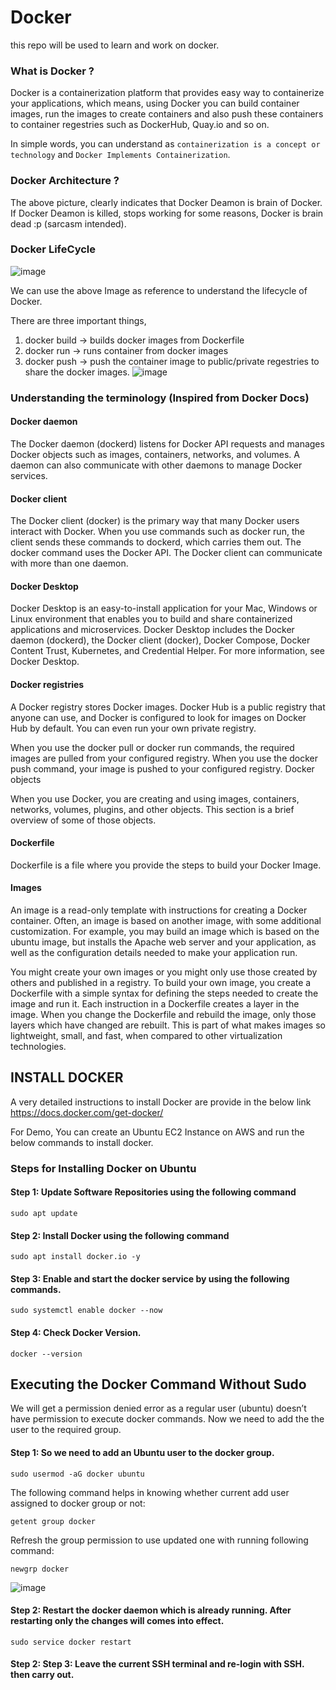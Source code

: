# Docker
this repo will be used to learn and work on docker.

### What is Docker ?

Docker is a containerization platform that provides easy way to containerize your applications, which means, using Docker you can build container images, run the images to create containers and also push these containers to container regestries such as DockerHub, Quay.io and so on.

In simple words, you can understand as `containerization is a concept or technology` and `Docker Implements Containerization`.

### Docker Architecture ?
The above picture, clearly indicates that Docker Deamon is brain of Docker. If Docker Deamon is killed, stops working for some reasons, Docker is brain dead :p (sarcasm intended).

### Docker LifeCycle 
![image](https://github.com/user-attachments/assets/2eb7a27a-ddd3-4cd4-be58-f1e8a416d8ec)

We can use the above Image as reference to understand the lifecycle of Docker.

There are three important things,

1. docker build -> builds docker images from Dockerfile
2. docker run   -> runs container from docker images
3. docker push  -> push the container image to public/private regestries to share the docker images.
   ![image](https://github.com/user-attachments/assets/bf4d1895-50ee-43bc-b0fc-6a9714a5db42)

### Understanding the terminology (Inspired from Docker Docs)
#### Docker daemon
The Docker daemon (dockerd) listens for Docker API requests and manages Docker objects such as images, containers, networks, and volumes. A daemon can also communicate with other daemons to manage Docker services.

#### Docker client
The Docker client (docker) is the primary way that many Docker users interact with Docker. When you use commands such as docker run, the client sends these commands to dockerd, which carries them out. The docker command uses the Docker API. The Docker client can communicate with more than one daemon.

#### Docker Desktop
Docker Desktop is an easy-to-install application for your Mac, Windows or Linux environment that enables you to build and share containerized applications and microservices. Docker Desktop includes the Docker daemon (dockerd), the Docker client (docker), Docker Compose, Docker Content Trust, Kubernetes, and Credential Helper. For more information, see Docker Desktop.

#### Docker registries
A Docker registry stores Docker images. Docker Hub is a public registry that anyone can use, and Docker is configured to look for images on Docker Hub by default. You can even run your own private registry.

When you use the docker pull or docker run commands, the required images are pulled from your configured registry. When you use the docker push command, your image is pushed to your configured registry. Docker objects

When you use Docker, you are creating and using images, containers, networks, volumes, plugins, and other objects. This section is a brief overview of some of those objects.

#### Dockerfile
Dockerfile is a file where you provide the steps to build your Docker Image.

#### Images
An image is a read-only template with instructions for creating a Docker container. Often, an image is based on another image, with some additional customization. For example, you may build an image which is based on the ubuntu image, but installs the Apache web server and your application, as well as the configuration details needed to make your application run.

You might create your own images or you might only use those created by others and published in a registry. To build your own image, you create a Dockerfile with a simple syntax for defining the steps needed to create the image and run it. Each instruction in a Dockerfile creates a layer in the image. When you change the Dockerfile and rebuild the image, only those layers which have changed are rebuilt. This is part of what makes images so lightweight, small, and fast, when compared to other virtualization technologies.

## INSTALL DOCKER

A very detailed instructions to install Docker are provide in the below link
https://docs.docker.com/get-docker/

For Demo, 
You can create an Ubuntu EC2 Instance on AWS and run the below commands to install docker.

### Steps for Installing Docker on Ubuntu
#### Step 1: Update Software Repositories using the following command
```
sudo apt update
```
#### Step 2: Install Docker using the following command
```
sudo apt install docker.io -y
```
#### Step 3: Enable and start the docker service by using the following commands.
```
sudo systemctl enable docker --now
```
#### Step 4: Check Docker Version.
```
docker --version
```

## Executing the Docker Command Without Sudo
We will get a permission denied error as a regular user (ubuntu) doesn’t have permission to execute docker commands. Now we need to add the the user to the required group.

#### Step 1: So we need to add an Ubuntu user to the docker group. 
```
sudo usermod -aG docker ubuntu
```
The following command helps in knowing whether current add user assigned to docker group or not:
```
getent group docker
```
Refresh the group permission to use updated one with running following command:
```
newgrp docker
```
![image](https://github.com/user-attachments/assets/738a4a97-6086-41a1-9547-c7ac234a0c02)

#### Step 2: Restart the docker daemon which is already running. After restarting only the changes will comes into effect.
```
sudo service docker restart
```
#### Step 2: Step 3: Leave the current SSH terminal and re-login with SSH. then carry out.


